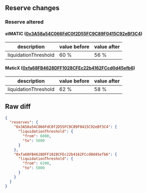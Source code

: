 ## Reserve changes

### Reserve altered

#### stMATIC ([0x3A58a54C066FdC0f2D55FC9C89F0415C92eBf3C4](https://polygonscan.com/address/0x3A58a54C066FdC0f2D55FC9C89F0415C92eBf3C4))

| description | value before | value after |
| --- | --- | --- |
| liquidationThreshold | 60 % | 56 % |


#### MaticX ([0xfa68FB4628DFF1028CFEc22b4162FCcd0d45efb6](https://polygonscan.com/address/0xfa68FB4628DFF1028CFEc22b4162FCcd0d45efb6))

| description | value before | value after |
| --- | --- | --- |
| liquidationThreshold | 62 % | 58 % |


## Raw diff

```json
{
  "reserves": {
    "0x3A58a54C066FdC0f2D55FC9C89F0415C92eBf3C4": {
      "liquidationThreshold": {
        "from": 6000,
        "to": 5600
      }
    },
    "0xfa68FB4628DFF1028CFEc22b4162FCcd0d45efb6": {
      "liquidationThreshold": {
        "from": 6200,
        "to": 5800
      }
    }
  }
}
```
